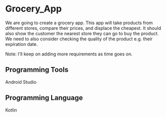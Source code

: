 # Grocery_App

We are going to create a grocery app. This app will take products from different stores, compare their prices, and displace the cheapest. It should also show the customer the nearest store they can go to buy the product. We need to also consider checking the quality of the product e.g. their expiration date. 

Note: I'll keep on adding more requirements as time goes on.

## Programming Tools
Android Studio

## Programming Language
Kotlin
